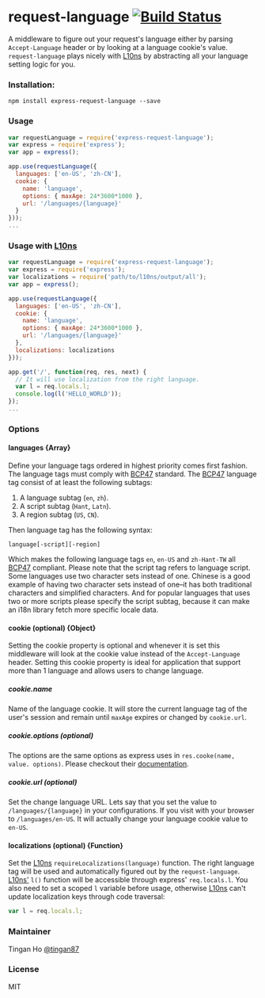 request-language [![Build Status](https://travis-ci.org/tinganho/express-request-language.png)](https://travis-ci.org/tinganho/express-request-language)
========================
A middleware to figure out your request's language either by parsing `Accept-Language` header or by looking at a language cookie's value. `request-language` plays nicely with [L10ns][] by abstracting all your language setting logic for you.

### Installation:

```
npm install express-request-language --save
```

### Usage

```javascript
var requestLanguage = require('express-request-language');
var express = require('express');
var app = express();

app.use(requestLanguage({
  languages: ['en-US', 'zh-CN'],
  cookie: {
    name: 'language',
    options: { maxAge: 24*3600*1000 },
    url: '/languages/{language}'
  }
}));
...
```

### Usage with [L10ns](http://l10ns.org)

```javascript
var requestLanguage = require('express-request-language');
var express = require('express');
var localizations = require('path/to/l10ns/output/all');
var app = express();

app.use(requestLanguage({
  languages: ['en-US', 'zh-CN'],
  cookie: {
    name: 'language',
    options: { maxAge: 24*3600*1000 },
    url: '/languages/{language}'
  },
  localizations: localizations
}));

app.get('/', function(req, res, next) {
  // It will use localization from the right language.
  var l = req.locals.l;
  console.log(l('HELLO_WORLD'));
});
...
```

### Options

#### languages \{Array\}
Define your language tags ordered in highest priority comes first fashion. The language tags must comply with [BCP47][] standard. The [BCP47][] language tag consist of at least the following subtags:

1. A language subtag (`en`, `zh`).
3. A script subtag (`Hant`, `Latn`).
2. A region subtag (`US`, `CN`).

Then language tag has the following syntax:

```
language[-script][-region]
```

Which makes the following language tags `en`, `en-US` and `zh-Hant-TW` all [BCP47][] compliant. Please note that the script tag refers to language script. Some languages use two character sets instead of one. Chinese is a good example of having two character sets instead of one–it has both traditional characters and simplified characters. And for popular languages that uses two or more scripts please specify the script subtag, because it can make an i18n library fetch more specific locale data.

#### cookie (optional) \{Object\}
Setting the cookie property is optional and whenever it is set this middleware will look at the cookie value instead of the `Accept-Language` header. Setting this cookie property is ideal for application that support more than 1 language and allows users to change language.

##### cookie.name
Name of the language cookie. It will store the current language tag of the user's session and remain until `maxAge` expires or changed by `cookie.url`.

##### cookie.options (optional)
The options are the same options as express uses in `res.cooke(name, value. options)`. Please checkout their [documentation](http://expressjs.com/4x/api.html#res.cookie).

##### cookie.url (optional)
Set the change language URL. Lets say that you set the value to `/languages/{language}` in your configurations. If you visit with your browser to `/languages/en-US`. It will actually change your language cookie value to `en-US`.

#### localizations (optional) {Function}
Set the [L10ns][] `requireLocalizations(language)` function. The right language tag will be used and automatically figured out by the `request-language`. [L10ns'][L10ns] `l()` function will be accessible through express' `req.locals.l`. You also need to set a scoped `l` variable before usage, otherwise [L10ns][] can't update localization keys through code traversal:

```javascript
var l = req.locals.l;
```
### Maintainer

Tingan Ho [@tingan87][]

### License
MIT



[L10ns]: http://l10ns.org
[BCP47]: https://tools.ietf.org/html/bcp47
[@tingan87]: https://twitter.com/tingan87
